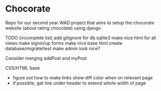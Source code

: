 # Chocorate
Repo for our second year WAD project that aims to setup the chocorate website (about rating chocolate) using django

TODO (incomplete list)
add gitignore for db.sqlite3
make nice html for all views
	make signin/up forms
make nice base html
create database/migrate/test
make admin look nice?

Consider merging addPost and myPost

CSS/HTML base
- figure out how to make links show diff color when on relevant page
- if possible, get line under header to extend whole width of page
